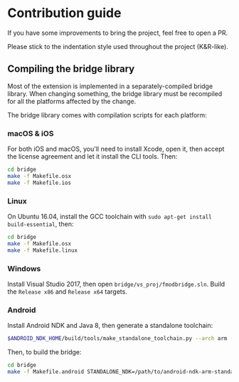 # Contribution guide

If you have some improvements to bring the project, feel free to open a PR.

Please stick to the indentation style used throughout the project (K&R-like).

## Compiling the bridge library

Most of the extension is implemented in a separately-compiled bridge library.
When changing something, the bridge library must be recompiled for all the
platforms affected by the change.

The bridge library comes with compilation scripts for each platform:

### macOS & iOS

For both iOS and macOS, you'll need to install Xcode, open it, then accept the
license agreement and let it install the CLI tools. Then:

```bash
cd bridge
make -f Makefile.osx
make -f Makefile.ios
```

### Linux

On Ubuntu 16.04, install the GCC toolchain with
`sudo apt-get install build-essential`, then:

```bash
cd bridge
make -f Makefile.osx
make -f Makefile.linux
```

### Windows

Install Visual Studio 2017, then open `bridge/vs_proj/fmodbridge.sln`. Build
the `Release x86` and `Release x64` targets.

### Android

Install Android NDK and Java 8, then generate a standalone toolchain:

```bash
$ANDROID_NDK_HOME/build/tools/make_standalone_toolchain.py --arch arm --install-dir /path/to/android-ndk-arm-standalone
```

Then, to build the bridge:

```bash
cd bridge
make -f Makefile.android STANDALONE_NDK=/path/to/android-ndk-arm-standalone
```
